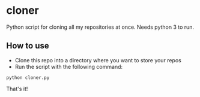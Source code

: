 # cloner

Python script for cloning all my repositories at once.
Needs python 3 to run.

## How to use

- Clone this repo into a directory where you want to store your repos
- Run the script with the following command:

```
python cloner.py
```

That's it!
